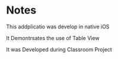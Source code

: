 # Notes
 This addplicatio was develop in native iOS
 
 It Demontrsates the use of Table View
 
 It was Developed during Classroom Project
